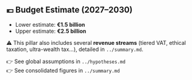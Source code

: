 ## 💶 Budget Estimate (2027–2030)

- Lower estimate: **€1.5 billion**
- Upper estimate: **€2.5 billion**

⚠️ This pillar also includes several **revenue streams** (tiered VAT, ethical taxation, ultra-wealth tax…), detailed in `../summary.md`.

👉 See global assumptions in `../hypotheses.md`  
👉 See consolidated figures in `../summary.md`
